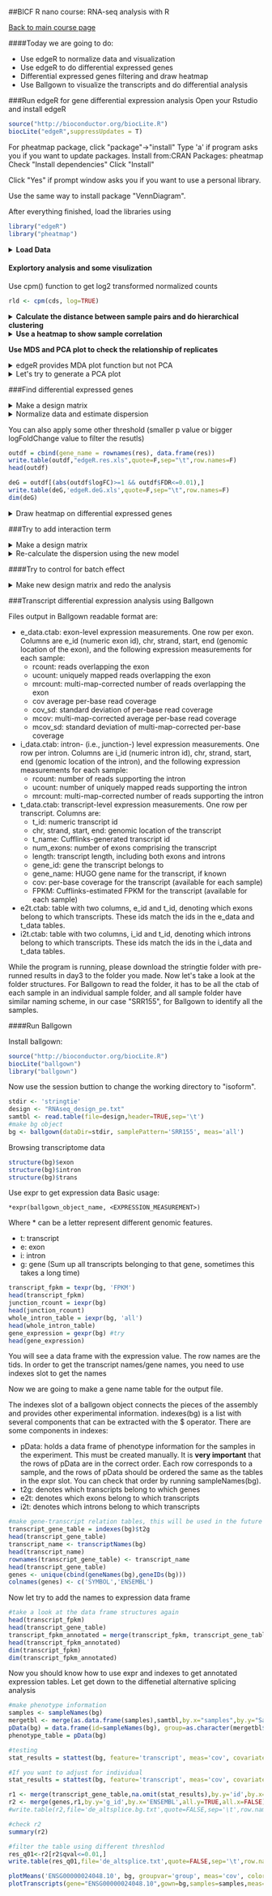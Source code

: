 ##BICF R nano course: RNA-seq analysis with R

[Back to main course page](https://portal.biohpc.swmed.edu/content/training/bioinformatics-nanocourses/rintro/)

####Today we are going to do:
+ Use edgeR to normalize data and visualization
+ Use edgeR to do differential expressed genes
+ Differential expressed genes filtering and draw heatmap
+ Use Ballgown to visualize the transcripts and do differential analysis 


###Run edgeR for gene differential expression analysis
Open your Rstudio and install edgeR
```R
source("http://bioconductor.org/biocLite.R")
biocLite("edgeR",suppressUpdates = T)
```
For pheatmap package, click "package"->"install"
Type 'a' if program asks you if you want to update packages.
Install from:CRAN
Packages: pheatmap
Check "Install dependencies"
Click "Install"

Click "Yes" if prompt window asks you if you want to use a personal library.

Use the same way to install package "VennDiagram".

After everything finished, load the libraries using
```R
library("edgeR")
library("pheatmap")
```

<details>
<summary><B>Load Data</B></summary>
```R
#Set working directory
#Session-> Set working directory -> choose directory

#Read data matrix and sample file
cfile = read.table("RNAseq_count_table.txt",header=T,row.names=1,sep="\t")
coldata = read.table("RNAseq_design_pe.txt",header=T,sep="\t")
head(cfile)
head(coldata)

#Reorder the counts columns to match the order of sample file
cfile = cfile[coldata$SampleID]

#It is good to set your control group label as the baseline. Especially you are going to use intercept
group = relevel(factor(coldata$SampleGroup),ref="monocytes")
cds = DGEList(cfile,group=group)
```
</details>


<details>
<summary><B>Pre-filtering the low-expressed genes. </B></summary>

The code below means keep a gene if cpm (counts per million) exceeds 1 in at least 4 samples

```R
nrow(cds)
cds = cds[ rowSums(cpm(cds)>=1) >= 4, ,keep.lib.sizes=FALSE]
nrow(cds)
```
</details>


#### Explortory analysis and some visulization

Use cpm() function to get log2 transformed normalized counts
```R
rld <- cpm(cds, log=TRUE)

```

<details>
<summary><B>Calculate the distance between sample pairs and do hierarchical clustering</B></summary>
```R
sampleDists = dist(t(rld))
sampleDists
plot(hclust(sampleDists))
```
</details>

<details>
<summary><B>Use a heatmap to show sample correlation </B></summary>

```R
pheatmap(cor(rld))

```
</details>


**Use MDS and PCA plot to check the relationship of replicates**
<details>
<summary> edgeR provides MDA plot function but not PCA </summary>
```R
#edgeR provides MDA plot function but not PCA
points = c(15,16)
colors = rep(c("red","blue"),4)
plotMDS(cds, col=colors[group], pch=points[group])
legend("topright", legend=levels(group), pch=points, col=colors, ncol=2)
```
</details>

<details>
<summary> Let's try to generate a PCA plot </summary>

```R
library(ggplot2)
pca <- prcomp(t(rld),center=T, scale=T) #You have to scale/normalize the data first
percentVar = pca$sdev^2/sum(pca$sdev^2)  #calculate the percentage of variance
d <- data.frame(PC1 = pca$x[, 1], PC2 = pca$x[, 2], group = group)
ggplot(data = d, aes_string(x = "PC1", y = "PC2", color = "group")) + geom_point(size = 3) + 
    xlab(paste0("PC1: ", round(percentVar[1] *100), "% variance")) + 
    ylab(paste0("PC2: ", round(percentVar[2] *100), "% variance"))

```
</details>


###Find differential expressed genes

<details>
<summary>Make a design matrix</summary>
```R
#Make a design matrix
samplegroup <- factor(coldata$SampleGroup)
design<-model.matrix(~samplegroup)
design
```
</details>

<details>
<summary>Normalize data and estimate dispersion</summary>

```R
#Normalize data and estimate dispersion
cds = calcNormFactors(cds)
cds$samples
cds <- estimateGLMCommonDisp(cds,design)
cds <- estimateGLMTrendedDisp(cds,design)
cds <- estimateGLMTagwiseDisp(cds,design)
fit <- glmFit(cds, design)
lrt <- glmLRT(fit, coef=2)
res <- topTags(lrt, n=dim(cfile)[1],sort.by="logFC") #retrive all genes
```
</details>


You can also apply some other threshold (smaller p value or bigger logFoldChange value to filter the resutls)


```R
outdf = cbind(gene_name = rownames(res), data.frame(res))
write.table(outdf,"edgeR.res.xls",quote=F,sep="\t",row.names=F)
head(outdf)

deG = outdf[(abs(outdf$logFC)>=1 && outdf$FDR<=0.01),]
write.table(deG,'edgeR.deG.xls',quote=F,sep="\t",row.names=F)
dim(deG)

```

<details>

<summary>Draw heatmap on differential expressed genes</summary>

```R
deG_rld = rld[rownames(rld) %in% deG$gene_name,]
pheatmap(deG_rld,scale="row",show_rownames = F)
```
</details>


###Try to add interaction term

<details>
<summary>Make a design matrix</summary>
```R
#Make a design matrix
race <- factor(coldata$Race)
design_interaction<-model.matrix(~0+samplegroup:race)
design_interaction
```
</details>

<details>
<summary> Re-calculate the dispersion using the new model</summary>
#Re-calculate the dispersion using the new model
cds<-estimateDisp(cds,design_interaction)
fit <- glmFit(cds, design_interaction)
lrt_w <- glmLRT(fit,contrast=c(0,0,-1,1)) #compare neutrophils vs monocyte of White
res_w <- topTags(lrt_w, n=dim(cfile)[1],sort.by="logFC") #retrive all genes
```
</details>

####Try to control for batch effect

<details>
<summary> Make new design matrix and redo the analysis </summary>
```R
#Make a design matrix
subjectid <- factor(coldata$SubjectID)
design_batch = model.matrix(~subjectid+samplegroup)
design_batch

#Re-calculate the dispersion using the new model
cds <- estimateDisp(cds,design_batch)
fit <-  glmFit(cds, design_batch)
lrt_b <- glmLRT(fit,coef=5)
res_b <- topTags(lrt_b, n=dim(cfile)[1],sort.by="logFC") #retrive all genes
outdf_b <- cbind(gene_name = rownames(res_b), data.frame(res_b))

```
</details>

<details>
<summary>
Compare the original and adjusted for batch effect results </summary>

```R
library(VennDiagram)
dim(deG)
dim(deG_b)
overlap_count = dim(deG[deG$gene_name %in% deG_b$gene_name,])[1]
dim(overlap_count)

```
</details>



###Transcript differential expression analysis using Ballgown


Files output in Ballgown readable format are:

+ e_data.ctab: exon-level expression measurements. One row per exon. Columns are e_id (numeric exon id), chr, strand, start, end (genomic location of the exon), and the following expression measurements for each sample:
  + rcount: reads overlapping the exon
  + ucount: uniquely mapped reads overlapping the exon
  + mrcount: multi-map-corrected number of reads overlapping the exon
  + cov average per-base read coverage
  + cov_sd: standard deviation of per-base read coverage
  + mcov: multi-map-corrected average per-base read coverage
  + mcov_sd: standard deviation of multi-map-corrected per-base coverage
+ i_data.ctab: intron- (i.e., junction-) level expression measurements. One row per intron. Columns are i_id (numeric intron id), chr, strand, start, end (genomic location of the intron), and the following expression measurements for each sample:
  + rcount: number of reads supporting the intron
  + ucount: number of uniquely mapped reads supporting the intron
  + mrcount: multi-map-corrected number of reads supporting the intron
+ t_data.ctab: transcript-level expression measurements. One row per transcript. Columns are:
  + t_id: numeric transcript id
  + chr, strand, start, end: genomic location of the transcript
  + t_name: Cufflinks-generated transcript id
  + num_exons: number of exons comprising the transcript
  + length: transcript length, including both exons and introns
  + gene_id: gene the transcript belongs to
  + gene_name: HUGO gene name for the transcript, if known
  + cov: per-base coverage for the transcript (available for each sample)
  + FPKM: Cufflinks-estimated FPKM for the transcript (available for each sample)
+ e2t.ctab: table with two columns, e_id and t_id, denoting which exons belong to which transcripts. These ids match the ids in the e_data and t_data tables.
+ i2t.ctab: table with two columns, i_id and t_id, denoting which introns belong to which transcripts. These ids match the ids in the i_data and t_data tables.


While the program is running, please download the stringtie folder with pre-runned results in day3 to the folder you made. 
Now let's take a look at the folder structures.
For Ballgown to read the folder, it has to be all the ctab of each sample in an individual sample folder, and all sample folder have similar naming scheme, in our case "SRR155", for Ballgown to identify all the samples.


####Run Ballgown

Install ballgown:
```R
source("http://bioconductor.org/biocLite.R")
biocLite("ballgown")
library("ballgown")
```

Now use the session buttion to change the working directory to "isoform".
```R
stdir <- 'stringtie'
design <- "RNAseq_design_pe.txt"
samtbl <- read.table(file=design,header=TRUE,sep='\t')
#make bg object
bg <- ballgown(dataDir=stdir, samplePattern='SRR155', meas='all')
```

Browsing transcriptome data
```R
structure(bg)$exon
structure(bg)$intron
structure(bg)$trans
```

Use expr to get expression data
Basic usage:
```
*expr(ballgown_object_name, <EXPRESSION_MEASUREMENT>)
```
Where * can be a letter represent different genomic features.
+ t: transcript
+ e: exon
+ i: intron
+ g: gene (Sum up all transcripts belonging to that gene, sometimes this takes a long time)

```R
transcript_fpkm = texpr(bg, 'FPKM')
head(transcript_fpkm)
junction_rcount = iexpr(bg)
head(junction_rcount)
whole_intron_table = iexpr(bg, 'all')
head(whole_intron_table)
gene_expression = gexpr(bg) #try 
head(gene_expression)
```
You will see a data frame with the expression value. The row names are the tids.
In order to get the transcript names/gene names, you need to use indexes slot to get the names

Now we are going to make a gene name table for the output file.

The indexes slot of a ballgown object connects the pieces of the assembly and provides other experimental information. indexes(bg) is a list with several components that can be extracted with the $ operator.
There are some components in indexes:
+ pData:  holds a data frame of phenotype information for the samples in the experiment. This must be created manually. It is **very important** that the rows of pData are in the correct order. Each row corresponds to a sample, and the rows of pData should be ordered the same as the tables in the expr slot. You can check that order by running sampleNames(bg).
+ t2g: denotes which transcripts belong to which genes
+ e2t: denotes which exons belong to which transcripts
+ i2t: denotes which introns belong to which transcripts

```R
#make gene-transcript relation tables, this will be used in the future to generate readable results
transcript_gene_table = indexes(bg)$t2g
head(transcript_gene_table)
transcript_name <- transcriptNames(bg)
head(transcript_name)
rownames(transcript_gene_table) <- transcript_name
head(transcript_gene_table)
genes <- unique(cbind(geneNames(bg),geneIDs(bg)))
colnames(genes) <- c('SYMBOL','ENSEMBL')
```
Now let try to add the names to expression data frame

```R
#take a look at the data frame structures again
head(transcript_fpkm)
head(transcript_gene_table)
transcript_fpkm_annotated = merge(transcript_fpkm, transcript_gene_table, by.x="row.names",by.y="t_id",all.x=TRUE)
head(transcript_fpkm_annotated)
dim(transcript_fpkm)
dim(transcript_fpkm_annotated)
```
Now you should know how to use expr and indexes to get annotated expression tables. Let get down to the diffenetial alternative splicing analysis

```R
#make phenotype information
samples <- sampleNames(bg)
mergetbl <- merge(as.data.frame(samples),samtbl,by.x="samples",by.y="SampleID",all.x=TRUE,sort=FALSE)
pData(bg) = data.frame(id=sampleNames(bg), group=as.character(mergetbl$SampleGroup),subj=as.character(mergetbl$SubjectID))
phenotype_table = pData(bg)

#testing
stat_results = stattest(bg, feature='transcript', meas='cov', covariate='group',getFC=TRUE)

#If you want to adjust for individual
stat_results = stattest(bg, feature='transcript', meas='cov', covariate='group',adjustvars='subj',getFC=TRUE)

r1 <- merge(transcript_gene_table,na.omit(stat_results),by.y='id',by.x='t_id',all.y=TRUE,all.x=FALSE)
r2 <- merge(genes,r1,by.y='g_id',by.x='ENSEMBL',all.y=TRUE,all.x=FALSE)
#write.table(r2,file='de_altsplice.bg.txt',quote=FALSE,sep='\t',row.names=FALSE)

#check r2
summary(r2)

#filter the table using different threshlod
res_q01<-r2[r2$qval<=0.01,]
write.table(res_q01,file='de_altsplice.txt',quote=FALSE,sep='\t',row.names=FALSE)

plotMeans('ENSG00000024048.10', bg, groupvar='group', meas='cov', colorby='transcript')
plotTranscripts(gene="ENSG00000024048.10",gown=bg,samples=samples,meas='FPKM', colorby='transcript')

```
